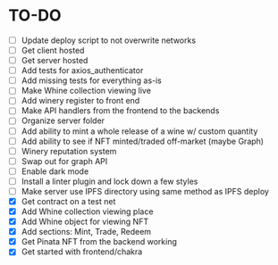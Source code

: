 # TO-DO
- [ ] Update deploy script to not overwrite networks
- [ ] Get client hosted
- [ ] Get server hosted
- [ ] Add tests for axios\_authenticator
- [ ] Add missing tests for everything as-is
- [ ] Make Whine collection viewing live
- [ ] Add winery register to front end
- [ ] Make API handlers from the frontend to the backends
- [ ] Organize server folder
- [ ] Add ability to mint a whole release of a wine w/ custom quantity
- [ ] Add ability to see if NFT minted/traded off-market (maybe Graph)
- [ ] Winery reputation system
- [ ] Swap out for graph API
- [ ] Enable dark mode
- [ ] Install a linter plugin and lock down a few styles
- [ ] Make server use IPFS directory using same method as IPFS deploy
- [x] Get contract on a test net
- [x] Add Whine collection viewing place
- [x] Add Whine object for viewing NFT
- [x] Add sections: Mint, Trade, Redeem
- [x] Get Pinata NFT from the backend working
- [x] Get started with frontend/chakra
